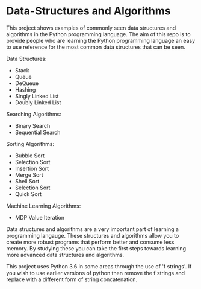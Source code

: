 # Data-Structures and Algorithms
This project shows examples of commonly seen data structures and algorithms in the Python programming language. The aim of this repo is to provide people who are learning the Python programming language an easy to use reference for the most common data structures that can be seen.

Data Structures:
- Stack
- Queue
- DeQueue
- Hashing
- Singly Linked List
- Doubly Linked List

Searching Algorithms:
- Binary Search
- Sequential Search

Sorting Algorithms:
- Bubble Sort
- Selection Sort
- Insertion Sort
- Merge Sort
- Shell Sort
- Selection Sort
- Quick Sort

Machine Learning Algorithms:
- MDP Value Iteration

Data structures and algorithms are a very important part of learning a programming langauge. These structures and algorithms allow you to create more robust programs that perform better and consume less memory. By studying these you can take the first steps towards learning more advanced data structures and algorithms.

This project uses Python 3.6 in some areas through the use of 'f strings'. If you wish to use earlier versions of python then remove the f strings and replace with a different form of string concatenation.
